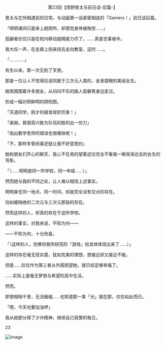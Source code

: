 <p align="center">第23回【雨野景太与前日谈-后篇-】</p>

景太与花怜相遇前的日常。与动画第一话紧密相连的「Gamers！」前日谈后篇。

「明明课间只是来上趟厕所，却感觉身体被掏空……」

孤僻者仅仅只是在校内移动就精疲力尽了。……真是世事艰辛。

我大叹一声，在走廊上拐来拐去走向教室，这时……。

「…………」

有生以来，第一次见到了天使。

那是一位让人不觉得应该同属于三次元人类的，金发碧眼的美丽女生。

她周围围着许多朋友，从闷闷不乐的路人孤僻男身边走过。

形成一幅对照鲜明的阴阳图。

「天道同学，刚才的接发球好厉害！」

「谢谢。我很高兴能为队伍的胜利出一份力」

「指出数学老师的错误也很痛快呢！」

「不，那样多管闲事还挺让我不好意思的」

她和朋友们开心的聊天，我心不在焉的望着这位完全不看我一眼渐渐远去的女生的背影。

「（……明明是同一所学校，同一年级……）」

然而她与我的不同之处，让人难以相信上述事实。

明明身在同一地点、同一时间，却是完全没有交点的存在。

彷如被隔绝的二次元与三次元那般的存在。

然而这样的人，却真的存在于这所学校。

这样的事实，对我来说，不知为何——

——不知为何，十分欣喜。

「（这样的人，仿佛将我所研究的『游戏』给具体体现出来了……）」

这样的存在毫无现实感，犹如完美的理想，想接近却又接近不能。

但是……仅仅作为第三者从外围观望她，就已经足够幸福了。

……实际上是毫无梦想与希望的高中生活。

然而。

即使相隔千里，无法触碰……也知道那一束「光」就在那，仅仅如此而已。

「嗯，今天也要加油啰」

我从她那分得了少许精神，继续自己寂寞的每日。

23

![image](http://pic.wenku8.com/pictures/2/2082/107164/133306.jpg)

